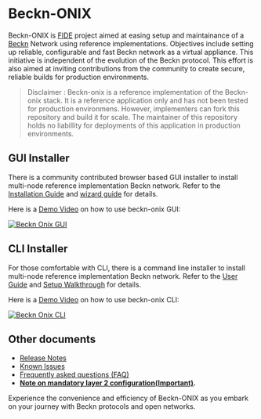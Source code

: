 # Beckn-ONIX

Beckn-ONIX is [FIDE](https://fide.org/) project aimed at easing setup and maintainance of a [Beckn](https://becknprotocol.io/) Network using reference implementations. Objectives include setting up reliable, configurable and fast Beckn network as a virtual appliance. This initiative is independent of the evolution of the Beckn protocol. This effort is also aimed at inviting contributions from the community to create secure, reliable builds for production environments.

> Disclaimer : Beckn-onix is a reference implementation of the Beckn-onix stack. It is a reference application only and has not been tested for production environmens. However, implementers can fork this repository and build it for scale. The maintainer of this repository holds no liabillity for deployments of this application in production environments.

## GUI Installer

There is a community contributed browser based GUI installer to install multi-node reference implementation Beckn network. Refer to the [Installation Guide](./onix-gui/GUI/README.md) and [wizard guide](./onix-gui/README.md) for details.

Here is a [Demo Video](https://drive.google.com/file/d/1p1c1N9vCj-Rv0kBAsRIQ-KFfORTc1DjJ/view?usp=sharing) on how to use beckn-onix GUI:

[![Beckn Onix GUI](https://mishalabdullah.xyz/images/beckn-cli-youtube.png)](https://drive.google.com/file/d/1p1c1N9vCj-Rv0kBAsRIQ-KFfORTc1DjJ/view?usp=sharing)

## CLI Installer

For those comfortable with CLI, there is a command line installer to install multi-node reference implementation Beckn network. Refer to the [User Guide](./docs/user_guide.md) and [Setup Walkthrough](./docs/setup_walkthrough.md) for details.

Here is a [Demo Video](https://drive.google.com/file/d/1PfdhIpq-Qo6sDy0wAnO0zllCMGX718FW/view?usp=sharing) on how to use beckn-onix CLI:

[![Beckn Onix CLI](https://mishalabdullah.xyz/images/beckn-gui-youtube.png)](https://drive.google.com/file/d/1PfdhIpq-Qo6sDy0wAnO0zllCMGX718FW/view?usp=sharing)

## Other documents

- [Release Notes](./docs/release_notes.md)
- [Known Issues](./docs/known_issues.md)
- [Frequently asked questions (FAQ)](./docs/faq.md)
- **[Note on mandatory layer 2 configuration(Important)](./docs/notes/mandatory_layer_2_config.md).**

Experience the convenience and efficiency of Beckn-ONIX as you embark on your journey with Beckn protocols and open networks.
